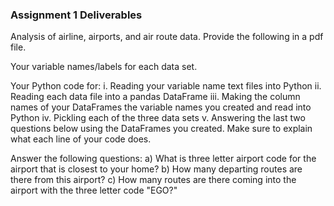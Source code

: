 ### Assignment 1 Deliverables
Analysis of airline, airports, and air route data. Provide the following in a pdf file.

Your variable names/labels for each data set.

Your Python code for:
i.    Reading your variable name text files into Python
ii.   Reading each data file into a pandas DataFrame
iii.  Making the column names of your DataFrames the variable names you created and read into Python
iv.   Pickling each of the three data sets
v.    Answering the last two questions below using the DataFrames you created. Make sure to explain what each line of your code does.

Answer the following questions:
a) What is three letter airport code for the airport that is closest to your home?
b) How many departing routes are there from this airport?
c) How many routes are there coming into the airport with the three letter code "EGO?"
